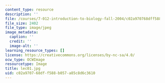 ```yaml
---
content_type: resource
description: ''
file: /courses/7-012-introduction-to-biology-fall-2004/c02a970768dff588b057a85c8d6c3610_lec01.jpg
file_size: 2402
file_type: image/jpeg
image_metadata:
  caption: ''
  credit: ''
  image-alt: ''
learning_resource_types: []
license: https://creativecommons.org/licenses/by-nc-sa/4.0/
ocw_type: OCWImage
resourcetype: Image
title: lec01.jpg
uid: c02a9707-68df-f588-b057-a85c8d6c3610
---
```

